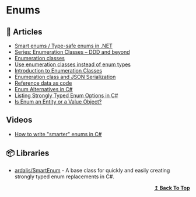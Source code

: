 
# Enums

## 📕 Articles
- [Smart enums / Type-safe enums in .NET](https://www.meziantou.net/smart-enums-type-safe-enums-in-dotnet.htm)
- [Series: Enumeration Classes – DDD and beyond](https://ankitvijay.net/2020/06/12/series-enumeration-classes-ddd-and-beyond/)
- [Enumeration classes](https://lostechies.com/jimmybogard/2008/08/12/enumeration-classes/)
- [Use enumeration classes instead of enum types](https://docs.microsoft.com/en-us/dotnet/architecture/microservices/microservice-ddd-cqrs-patterns/enumeration-classes-over-enum-types)
- [Introduction to Enumeration Classes](https://ankitvijay.net/2020/05/21/introduction-enumeration-class/)
- [Enumeration class and JSON Serialization](https://ankitvijay.net/2020/06/01/enumeration-class-serialization/)
- [Reference data as code](https://enterprisecraftsmanship.com/posts/reference-data-as-code/)
- [Enum Alternatives in C#](https://ardalis.com/enum-alternatives-in-c/)
- [Listing Strongly Typed Enum Options in C#](https://ardalis.com/listing-strongly-typed-enum-options-in-c/)
- [Is Enum an Entity or a Value Object?](https://www.getdrip.com/deliveries/247895cxmb7tqv7bsv8w?view_in_browser=true&__s=fk6miphh1sspz3nnxtpu)

## Videos
- [How to write "smarter" enums in C#](https://www.youtube.com/watch?v=CEZ6cF8eoeg)

## 📦 Libraries

- [ardalis/SmartEnum](https://github.com/ardalis/SmartEnum) - A base class for quickly and easily creating strongly typed enum replacements in C#.

<div align="right">
  <b><a href="#contents">↥ Back To Top</a></b>
</div>
